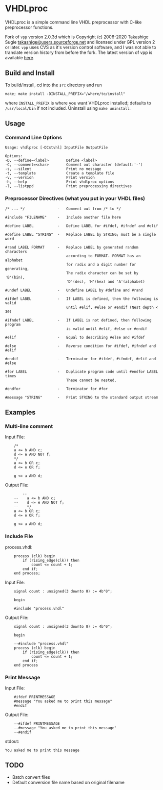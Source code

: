 # VHDLproc

VHDLproc is a simple command line VHDL preprocessor with C-like preprocessor functions.

Fork of `vpp` version 2.0.3d which is Copyright (c) 2006-2020 Takashige Sugie <takashige@users.sourceforge.net> and licensed under GPL version 2 or later. `vpp` uses CVS as it's version control software, and I was not able to translate version history from before the fork. The latest version of vpp is available [here](https://sourceforge.net/projects/vhdlpp/).

## Build and Install
To build/install, cd into the `src` directory and run
```
make; make install -DINSTALL_PREFIX="/where/to/install"
```
where `INSTALL_PREFIX` is where you want VHDLproc installed; defaults to `/usr/local/bin` if not included. Uninstall using `make uninstall`.

## Usage

### Command Line Options

```
Usage: vhdlproc [-DCstvhl] InputFile OutputFile

Options:
-D, --define=<label>        Define <label>
-C, --comment=<char>        Comment out character (default:'-')
-s, --silent                Print no message
-t, --template              Create a template file
-v, --version               Print version
-h, --help                  Print vhdlproc options
-l, --listppd               Print preprocessing directives
```


### Preprocessor Directives (what you put in your VHDL files)
```
/* ... */               -   Comment out from /* to */

#include "FILENAME"     -   Include another file here

#define LABEL           -   Define LABEL for #ifdef, #ifndef and #elif

#define LABEL "STRING"  -   Replace LABEL by STRING; must be a single word

#rand LABEL FORMAT      -   Replace LABEL by generated random characters
                            according to FORMAT. FORMAT has an alphabet
                            for radix and a digit number for generating,
                            The radix character can be set by 'B'(bin),
                            'D'(dec), 'H'(hex) and 'A'(alphabet)

#undef LABEL            -   Undefine LABEL by #define and #rand

#ifdef LABEL            -   If LABEL is defined, then the following is valid
                            until #elif, #else or #endif (Nest depth < 30)

#ifndef LABEL           -   If LABEL is not defined, then following program
                            is valid until #elif, #else or #endif

#elif                   -   Equal to describing #else and #ifdef

#else                   -   Reverse condition for #ifdef, #ifndef and #elif

#endif                  -   Terminator for #ifdef, #ifndef, #elif and #else

#for LABEL              -   Duplicate program code until #endfor LABEL times
                            These cannot be nested.

#endfor                 -   Terminator for #for

#message "STRING"       -   Print STRING to the standard output stream
```

## Examples

### Multi-line comment
Input File:
```
    /*
    a <= b AND c;
    d <= e AND NOT f;
    */
    a <= b OR c;
    d <= e OR f;

    g <= a AND d;

```
Output File:
```
        --
    --    a <= b AND c;
    --    d <= e AND NOT f;
    --    */
    a <= b OR c;
    d <= e OR f;

    g <= a AND d;
```

### Include File
process.vhdl:
```
    process (clk) begin
        if (rising_edge(clk)) then
            count <= count + 1;
        end if;
    end process;
```
Input File:
```
    signal count : unsigned(3 downto 0) := 4b"0";

    begin

    #include "process.vhdl"

```
Output File:
```
    signal count : unsigned(3 downto 0) := 4b"0";

    begin

    --#include "process.vhdl"
    process (clk) begin
        if (rising_edge(clk)) then
            count <= count + 1;
        end if;
    end process
```

### Print Message
Input File:
```
    #ifdef PRINTMESSAGE
    #message "You asked me to print this message"
    #endif

```
Output File:
```
    --#ifdef PRINTMESSAGE
    --#message "You asked me to print this message"
    --#endif
```
stdout:
```
You asked me to print this message
```

## TODO
* Batch convert files
* Default conversion file name based on original filename
